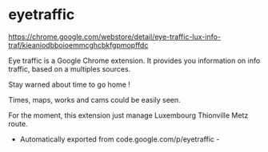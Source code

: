 # eyetraffic
https://chrome.google.com/webstore/detail/eye-traffic-lux-info-traf/kieaniodbboioemmcghcbkfgpmopffdc

Eye traffic is a Google Chrome extension. It provides you information on info traffic, based on a multiples sources.

Stay warned about time to go home !

Times, maps, works and cams could be easily seen.

For the moment, this extension just manage Luxembourg Thionville Metz route.

- Automatically exported from code.google.com/p/eyetraffic -
